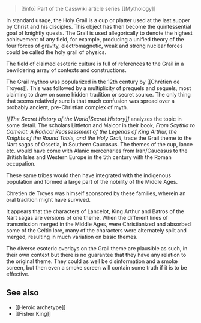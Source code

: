 
> [!info] Part of the Casswiki article series [[Mythology]]

In standard usage, the Holy Grail is a cup or platter used at the last supper by Christ and his disciples. This object has then become the quintessential goal of knightly quests. The Grail is used allegorically to denote the highest achievement of any field, for example, producing a unified theory of the four forces of gravity, electromagnetic, weak and strong nuclear forces could be called the holy grail of physics.

The field of claimed esoteric culture is full of references to the Grail in a bewildering array of contexts and constructions.

The Grail mythos was popularized in the 12th century by [[Chrétien de Troyes]]. This was followed by a multiplicity of prequels and sequels, most claiming to draw on some hidden tradition or secret source. The only thing that seems relatively sure is that much confusion was spread over a probably ancient, pre-Christian complex of myth.

_[[The Secret History of the World|Secret History]]_ analyzes the topic in some detail. The scholars Littleton and Malcor in their book, _From Scythia to Camelot: A Radical Reassessment of the Legends of King Arthur, the Knights of the Round Table, and the Holy Grail_, trace the Grail theme to the Nart sagas of Ossetia, in Southern Caucasus. The themes of the cup, lance etc. would have come with Alanic mercenaries from Iran/Caucasus to the British Isles and Western Europe in the 5th century with the Roman occupation.

These same tribes would then have integrated with the indigenous population and formed a large part of the nobility of the Middle Ages.

Chretien de Troyes was himself sponsored by these families, wherein an oral tradition might have survived.

It appears that the characters of Lancelot, King Arthur and Batros of the Nart sagas are versions of one theme. When the different lines of transmission merged in the Middle Ages, were Christianized and absorbed some of the Celtic lore, many of the characters were alternately split and merged, resulting in much variation on basic themes.

The diverse esoteric overlays on the Grail theme are plausible as such, in their own context but there is no guarantee that they have any relation to the original theme. They could as well be disinformation and a smoke screen, but then even a smoke screen will contain some truth if it is to be effective.

See also
--------

*   [[Heroic archetype]]
*   [[Fisher King]]